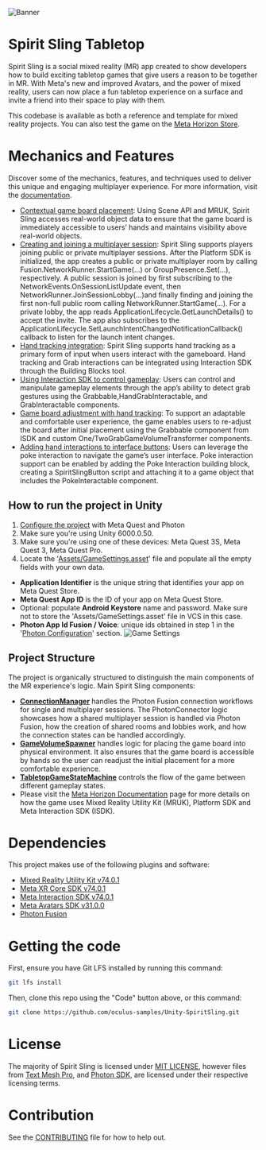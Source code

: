 ![Banner](./Documentation/Images/SpiritSling_Marketing_SmallLandscape.png)

# Spirit Sling Tabletop
Spirit Sling is a social mixed reality (MR) app created to show developers how to build exciting tabletop games that give users a reason to be together in MR. With Meta's new and improved Avatars, and the power of mixed reality, users can now place a fun tabletop experience on a surface and invite a friend into their space to play with them.

This codebase is available as both a reference and template for mixed reality projects. You can also test the game on the [Meta Horizon Store](https://www.meta.com/en-gb/experiences/spirit-sling-tabletop/26801347429479910/).

# Mechanics and Features
Discover some of the mechanics, features, and techniques used to deliver this unique and engaging multiplayer experience. For more information, visit the [documentation](https://developers.meta.com/horizon/documentation/unity/spirit-sling/).

- [Contextual game board placement](https://developers.meta.com/horizon/documentation/unity/spirit-sling/#contextual-board-placement-mixed-reality-utility-kit--other-tips): Using Scene API and MRUK, Spirit Sling accesses real-world object data to ensure that the game board is immediately accessible to users’ hands and maintains visibility above real-world objects.
- [Creating and joining a multiplayer session](https://developers.meta.com/horizon/documentation/unity/spirit-sling/#creating-a-multiplayer-session): Spirit Sling supports players joining public or private multiplayer sessions. After the Platform SDK is initialized, the app creates a public or private multiplayer room by calling Fusion.NetworkRunner.StartGame(...) or GroupPresence.Set(...), respectively. A public session is joined by first subscribing to the NetworkEvents.OnSessionListUpdate event, then NetworkRunner.JoinSessionLobby(...)and finally finding and joining the first non-full public room calling NetworkRunner.StartGame(...). For a private lobby, the app reads ApplicationLifecycle.GetLaunchDetails() to accept the invite. The app also subscribes to the ApplicationLifecycle.SetLaunchIntentChangedNotificationCallback() callback to listen for the launch intent changes.
- [Hand tracking integration](https://developers.meta.com/horizon/documentation/unity/spirit-sling/#intractable-virtual-objects-using-isdk-and-physics-to-enhance-gameplay): Spirit Sling supports hand tracking as a primary form of input when users interact with the gameboard. Hand tracking and Grab interactions can be integrated using Interaction SDK through the Building Blocks tool.
- [Using Interaction SDK to control gameplay](https://developers.meta.com/horizon/documentation/unity/spirit-sling/#using-isdk-to-control-gameplay-elements): Users can control and manipulate gameplay elements through the app’s ability to detect grab gestures using the Grabbable,HandGrabInteractable, and GrabInteractable components.
- [Game board adjustment with hand tracking](https://developers.meta.com/horizon/documentation/unity/spirit-sling/#manual-board-adjustment-with-hand-tracking): To support an adaptable and comfortable user experience, the game enables users to re-adjust the board after initial placement using the Grabbable component from ISDK and custom One/TwoGrabGameVolumeTransformer components.
- [Adding hand interactions to interface buttons](https://developers.meta.com/horizon/documentation/unity/spirit-sling/#adding-hand-interaction-to-interface-buttons): Users can leverage the poke interaction to navigate the game’s user interface. Poke interaction support can be enabled by adding the Poke Interaction building block, creating a SpiritSlingButton script and attaching it to a game object that includes the PokeInteractable component.

## How to run the project in Unity
1. [Configure the project](./Documentation/ProjectConfiguration.md) with Meta Quest and Photon
2. Make sure you're using Unity 6000.0.50.
3. Make sure you're using one of these devices: Meta Quest 3S, Meta Quest 3, Meta Quest Pro.
4. Locate the '[Assets/GameSettings.asset](./Assets/GameSettings.asset)' file and populate all the empty fields with your own data.  
  * **Application Identifier** is the unique string that identifies your app on Meta Quest Store.  
  * **Meta Quest App ID** is the ID of your app on Meta Quest Store.  
  * Optional: populate **Android Keystore** name and password. Make sure not to store the 'Assets/GameSettings.asset' file in VCS in this case.  
  * **Photon App Id Fusion / Voice**: unique ids obtained in step 1 in the '[Photon Configuration](./Documentation/ProjectConfiguration.md#photon-configuration)' section.
![Game Settings](./Documentation/Images/GameSettings.png)

## Project Structure
The project is organically structured to distinguish the main components of the MR experience's logic. Main Spirit Sling components:
- **[ConnectionManager](Assets/SpiritSling/Common/Networking/Scripts/ConnectionManager.cs)** handles the Photon Fusion connection workflows for single and multiplayer sessions. The PhotonConnector logic showcases how a shared multiplayer session is handled via Photon Fusion, how the creation of shared rooms and lobbies work, and how the connection states can be handled accordingly.
- **[GameVolumeSpawner](Assets/SpiritSling/TableTop/GameVolume/Scripts/GameVolumeSpawner.cs)** handles logic for placing the game board into physical environment. It also ensures that the game board is accessible by hands so the user can readjust the initial placement for a more comfortable experience.
- **[TabletopGameStateMachine](Assets/SpiritSling/TableTop/Gameplay/Scripts/Tabletop/TabletopGameStateMachine.cs)** controls the flow of the game between different gameplay states.
- Please visit the [Meta Horizon Documentation](https://developers.meta.com/horizon/documentation/unity/spirit-sling/#intractable-virtual-objects-using-isdk-and-physics-to-enhance-gameplay) page for more details on how the game uses Mixed Reality Utility Kit (MRUK), Platform SDK and Meta Interaction SDK (ISDK).

# Dependencies
This project makes use of the following plugins and software:
- [Mixed Reality Utility Kit v74.0.1](https://developers.meta.com/horizon/documentation/unity/unity-mr-utility-kit-overview/)
- [Meta XR Core SDK v74.0.1](https://developers.meta.com/horizon/downloads/package/meta-xr-core-sdk)
- [Meta Interaction SDK v74.0.1](https://developers.meta.com/horizon/documentation/unity/unity-isdk-interaction-sdk-overview/)
- [Meta Avatars SDK v31.0.0](https://developers.meta.com/horizon/documentation/unity/meta-avatars-overview/)
- [Photon Fusion](https://doc.photonengine.com/fusion/current/getting-started/fusion-intro)

# Getting the code

First, ensure you have Git LFS installed by running this command:

```sh
git lfs install
```

Then, clone this repo using the "Code" button above, or this command:

```sh
git clone https://github.com/oculus-samples/Unity-SpiritSling.git
```

# License
The majority of Spirit Sling is licensed under [MIT LICENSE](./LICENSE), however files from [Text Mesh Pro](http://www.unity3d.com/legal/licenses/Unity_Companion_License), and [Photon SDK](./Assets/Photon/LICENSE), are licensed under their respective licensing terms.

# Contribution
See the [CONTRIBUTING](./CONTRIBUTING.md) file for how to help out.
